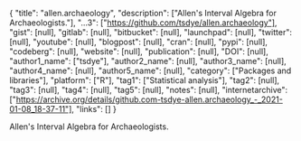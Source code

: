 {
  "title": "allen.archaeology",
  "description": ["Allen's Interval Algebra for Archaeologists."],
  "...3": ["https://github.com/tsdye/allen.archaeology"],
  "gist": [null],
  "gitlab": [null],
  "bitbucket": [null],
  "launchpad": [null],
  "twitter": [null],
  "youtube": [null],
  "blogpost": [null],
  "cran": [null],
  "pypi": [null],
  "codeberg": [null],
  "website": [null],
  "publication": [null],
  "DOI": [null],
  "author1_name": ["tsdye"],
  "author2_name": [null],
  "author3_name": [null],
  "author4_name": [null],
  "author5_name": [null],
  "category": ["Packages and libraries"],
  "platform": ["R"],
  "tag1": ["Statistical analysis"],
  "tag2": [null],
  "tag3": [null],
  "tag4": [null],
  "tag5": [null],
  "notes": [null],
  "internetarchive": ["https://archive.org/details/github.com-tsdye-allen.archaeology_-_2021-01-08_18-37-11"],
  "links": []
}

<!-- Generated by csv2md.R – do not edit by hand -->

Allen's Interval Algebra for Archaeologists.